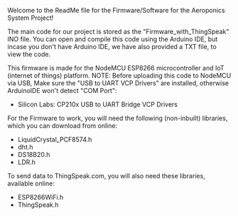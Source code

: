 Welcome to the ReadMe file for the Firmware/Software for the Aeroponics System Project!

The main code for our project is stored as the "Firmware_with_ThingSpeak" INO file. 
You can open and compile this code using the Arduino IDE, 
but incase you don't have Arduino IDE, we have also provided a TXT file, to view the code.


This firmware is made for the NodeMCU ESP8266 microcontroller and IoT (internet of things) platform.
NOTE: Before uploading this code to NodeMCU via USB, Make sure the "USB to UART VCP Drivers" are 
installed, otherwise ArduinoIDE won't detect "COM Port":
* Silicon Labs: CP210x USB to UART Bridge VCP Drivers

For the Firmware to work, you will need the following (non-inbuilt) libraries,
which you can download from online:
* LiquidCrystal_PCF8574.h
* dht.h
* DS18B20.h
* LDR.h

To send data to ThingSpeak.com, you will also need these libraries, available online:
* ESP8266WiFi.h
* ThingSpeak.h
